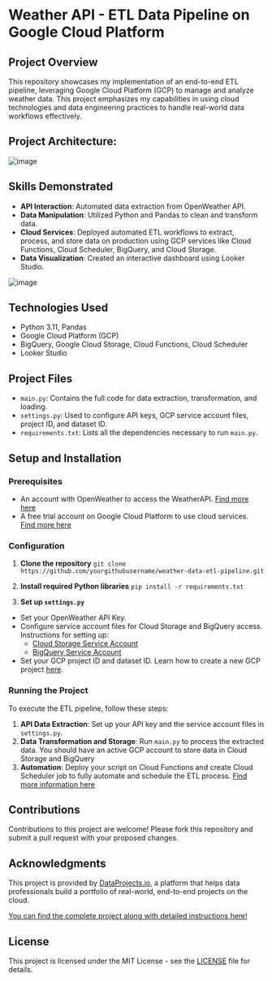 # Weather API - ETL Data Pipeline on Google Cloud Platform

## Project Overview
This repository showcases my implementation of an end-to-end ETL pipeline, leveraging Google Cloud Platform (GCP) to manage and analyze weather data. This project emphasizes my capabilities in using cloud technologies and data engineering practices to handle real-world data workflows effectively.

## Project Architecture:
![image](https://github.com/michailchionidis/gcp-etl-pipeline/assets/104796421/f18a074d-e2d2-49e7-bd1f-a335b6f54229)

## Skills Demonstrated
- **API Interaction**: Automated data extraction from OpenWeather API.
- **Data Manipulation**: Utilized Python and Pandas to clean and transform data.
- **Cloud Services**: Deployed automated ETL workflows to extract, process, and store data on production using GCP services like Cloud Functions, Cloud Scheduler, BigQuery, and Cloud Storage.
- **Data Visualization**: Created an interactive dashboard using Looker Studio.

![image](https://github.com/michailchionidis/gcp-etl-pipeline/assets/104796421/0e3ec579-2ded-4067-8266-a08bb7de4ab5)


## Technologies Used
- Python 3.11, Pandas
- Google Cloud Platform (GCP)
- BigQuery, Google Cloud Storage, Cloud Functions, Cloud Scheduler
- Looker Studio

## Project Files
- `main.py`: Contains the full code for data extraction, transformation, and loading.
- `settings.py`: Used to configure API keys, GCP service account files, project ID, and dataset ID.
- `requirements.txt`: Lists all the dependencies necessary to run `main.py`.

## Setup and Installation
### Prerequisites
- An account with OpenWeather to access the WeatherAPI. [Find more here](https://dataprojectsio.notion.site/4-Account-Setup-Creating-an-OpenWeather-Account-3c996b5a1eb84f0bab282fdc103c9418)
- A free trial account on Google Cloud Platform to use cloud services. [Find more here](https://dataprojectsio.notion.site/7-Mini-Course-Google-Cloud-Platform-Fundamentals-dc6c8744b359483a84e02337ddf875fc)

### Configuration
1. **Clone the repository**
```git clone https://github.com/yourgithubusername/weather-data-etl-pipeline.git```

2. **Install required Python libraries**
```pip install -r requirements.txt```

3. **Set up `settings.py`**
- Set your OpenWeather API Key.
- Configure service account files for Cloud Storage and BigQuery access. Instructions for setting up:
  - [Cloud Storage Service Account](https://dataprojectsio.notion.site/8-Mini-Course-Cloud-Storage-Fundamentals-504d51bd3fb940e2ba679a702a6a3809)
  - [BigQuery Service Account](https://dataprojectsio.notion.site/9-Mini-Course-BigQuery-Fundamentals-8f84175612fe4431a97bc5cfdec39947)
- Set your GCP project ID and dataset ID. Learn how to create a new GCP project [here](https://dataprojectsio.notion.site/7-Mini-Course-Google-Cloud-Platform-Fundamentals-dc6c8744b359483a84e02337ddf875fc).

### Running the Project
To execute the ETL pipeline, follow these steps:
1. **API Data Extraction**: Set up your API key and the service account files in `settings.py`.
2. **Data Transformation and Storage**: Run `main.py` to process the extracted data. You should have an active GCP account to store data in Cloud Storage and BigQuery
3. **Automation**: Deploy your script on Cloud Functions and create Cloud Scheduler job to fully automate and schedule the ETL process. [Find more information here](https://dataprojectsio.notion.site/12-Cloud-Deployment-Deploy-your-Python-script-as-a-Cloud-Function-for-automated-execution-72810f5f28334ef292bd6c5605136d79)

## Contributions
Contributions to this project are welcome! Please fork this repository and submit a pull request with your proposed changes.

## Acknowledgments
This project is provided by [DataProjects.io](https://dataprojects.io), a platform that helps data professionals build a portfolio of real-world, end-to-end projects on the cloud.

[You can find the complete project along with detailed instructions here!](https://dataprojectsio.notion.site/1-Real-World-Portfolio-Project-Build-an-End-to-End-ETL-Data-Pipeline-on-Google-Cloud-Platform-49e9b2abeec24dc4b98e9c68bfc7d503)

## License
This project is licensed under the MIT License - see the [LICENSE](LICENSE) file for details.

